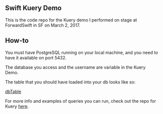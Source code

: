 ## Swift Kuery Demo

This is the code repo for the Kuery demo I performed on stage at ForwardSwift in SF on March 2, 2017.

## How-to

You must have PostgreSQL running on your local machine, and you need to have it available on port 5432.

The database you access and the username are variable in the Kuery Demo.

The table that you should have loaded into your db looks like so:

[dbTable](Assets/kueryTable.png)

For more info and examples of queries you can run, check out the repo for Kuery [here](https://github.com/IBM-Swift/Swift-Kuery).